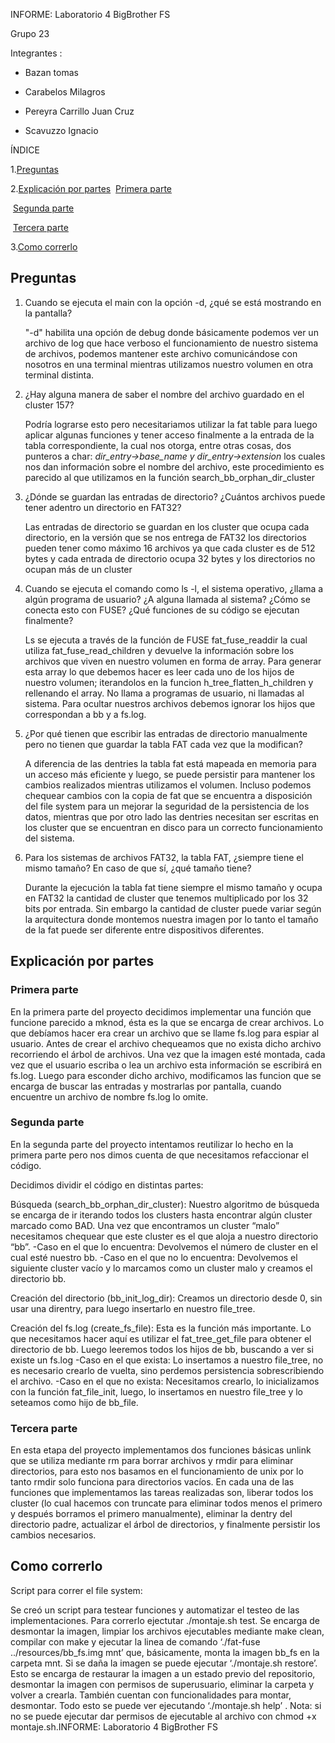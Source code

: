 ﻿
INFORME: Laboratorio 4 BigBrother FS

Grupo 23

Integrantes :

-   Bazan tomas
    
-   Carabelos Milagros
    
-   Pereyra Carrillo Juan Cruz
    
-   Scavuzzo Ignacio
    

  

ÍNDICE

1.[Preguntas](##preguntas)

2.[Explicación por partes](##Explicación-por-partes)
​	[Primera parte](###primera-parte)

​	[Segunda parte](###segunda-parte)

​	[Tercera parte](###tercera-parte)

3.[Como correrlo](##como-correrlo)

  

## Preguntas

1.  Cuando se ejecuta el main con la opción -d, ¿qué se está mostrando en la pantalla?

    "-d" habilita una opción de debug donde básicamente podemos ver un archivo de log que hace verboso el funcionamiento de nuestro sistema de archivos, podemos mantener este archivo comunicándose con nosotros en una terminal mientras utilizamos nuestro volumen en otra terminal distinta.

  

2.  ¿Hay alguna manera de saber el nombre del archivo guardado en el cluster 157?
    
    Podría lograrse esto pero necesitariamos utilizar la fat table para luego aplicar algunas funciones y tener acceso finalmente a la entrada de la tabla correspondiente, la cual nos otorga, entre otras cosas, dos punteros a char: *dir_entry->base_name y dir_entry->extension* los cuales nos dan información sobre el nombre del archivo, este procedimiento es parecido al que utilizamos en la función search_bb_orphan_dir_cluster

 


3.  ¿Dónde se guardan las entradas de directorio? ¿Cuántos archivos puede tener adentro un directorio en FAT32?  
    
    Las entradas de directorio se guardan en los cluster que ocupa cada directorio, en la versión que se nos entrega de FAT32 los directorios pueden tener como máximo 16 archivos ya que cada cluster es de 512 bytes y cada entrada de directorio ocupa 32 bytes y los directorios no ocupan más de un cluster
    

  

4.  Cuando se ejecuta el comando como ls -l, el sistema operativo, ¿llama a algún programa de usuario? ¿A alguna llamada al sistema? ¿Cómo se conecta esto con FUSE? ¿Qué funciones de su código se ejecutan finalmente?  
    
    Ls se ejecuta a través de la función de FUSE fat_fuse_readdir la cual utiliza fat_fuse_read_children y devuelve la información sobre los archivos que viven en nuestro volumen en forma de array. Para generar esta array lo que debemos hacer es leer cada uno de los hijos de nuestro volumen; iterandolos en la funcion h_tree_flatten_h_children y rellenando el array. No llama a programas de usuario, ni llamadas al sistema.
      Para ocultar nuestros archivos debemos ignorar los hijos que correspondan a bb y a fs.log.

  


5.  ¿Por qué tienen que escribir las entradas de directorio manualmente pero no tienen que guardar la tabla FAT cada vez que la modifican?
    

    A diferencia de las dentries la tabla fat está mapeada en memoria para un acceso más eficiente y luego, se puede persistir para mantener los cambios realizados mientras utilizamos el volumen. Incluso podemos chequear cambios con la copia de fat que se encuentra a disposición del file system para un mejorar la seguridad de la persistencia de los datos, mientras que por otro lado las dentries necesitan ser escritas en los cluster que se encuentran en disco para un correcto funcionamiento del sistema.


6.  Para los sistemas de archivos FAT32, la tabla FAT, ¿siempre tiene el mismo tamaño? En caso de que sí, ¿qué tamaño tiene?
    

    Durante la ejecución la tabla fat tiene siempre el mismo tamaño y ocupa en FAT32 la cantidad de cluster que tenemos multiplicado por los 32 bits por entrada. Sin embargo la cantidad de cluster puede variar según la arquitectura donde montemos nuestra imagen por lo tanto el tamaño de la fat puede ser diferente entre dispositivos diferentes.

  

## Explicación por partes

  

### Primera parte

En la primera parte del proyecto decidimos implementar una función que funcione parecido a mknod, ésta es la que se encarga de crear archivos. Lo que debíamos hacer era crear un archivo que se llame fs.log para espiar al usuario. Antes de crear el archivo chequeamos que no exista dicho archivo recorriendo el árbol de archivos. Una vez que la imagen esté montada, cada vez que el usuario escriba o lea un archivo esta información se escribirá en fs.log. Luego para esconder dicho archivo, modificamos las funcion que se encarga de buscar las entradas y mostrarlas por pantalla, cuando encuentre un archivo de nombre fs.log lo omite.  



  

### Segunda parte

En la segunda parte del proyecto intentamos reutilizar lo hecho en la primera parte pero nos dimos cuenta de que necesitamos refaccionar el código.

Decidimos dividir el código en distintas partes:  

Búsqueda (search_bb_orphan_dir_cluster): Nuestro algoritmo de búsqueda se encarga de ir iterando todos los clusters hasta encontrar algún cluster marcado como BAD. Una vez que encontramos un cluster “malo” necesitamos chequear que este cluster es el que aloja a nuestro directorio “bb”.
  -Caso en el que lo encuentra: Devolvemos el número de cluster en el cual esté nuestro bb.
  -Caso en el que no lo encuentra: Devolvemos el siguiente cluster vacío y lo marcamos como un cluster malo y creamos el directorio bb.

Creación del directorio (bb_init_log_dir): Creamos un directorio desde 0, sin usar una direntry, para luego insertarlo en nuestro file_tree.

Creación del fs.log (create_fs_file): Esta es la función más importante. Lo que necesitamos hacer aquí es utilizar el fat_tree_get_file para obtener el directorio de bb. Luego leeremos todos los hijos de bb, buscando a ver si existe un fs.log
  -Caso en el que exista: Lo insertamos a nuestro file_tree, no es necesario crearlo de vuelta, sino perdemos persistencia sobrescribiendo el archivo.
  -Caso en el que no exista: Necesitamos crearlo, lo inicializamos con la función fat_file_init, luego, lo insertamos en nuestro file_tree y lo seteamos como hijo de bb_file.

  
### Tercera parte


En esta etapa del proyecto implementamos dos funciones básicas unlink que se utiliza mediante rm para borrar archivos y rmdir para eliminar directorios, para esto nos basamos en el funcionamiento de unix por lo tanto rmdir solo funciona para directorios vacíos. En cada una de las funciones que implementamos las tareas realizadas son, liberar todos los cluster (lo cual hacemos con truncate para eliminar todos menos el primero y después borramos el primero manualmente), eliminar la dentry del directorio padre, actualizar el árbol de directorios, y finalmente persistir los cambios necesarios.

  

## Como correrlo

Script para correr el file system:

Se creó un script para testear funciones y automatizar el testeo de las implementaciones. Para correrlo ejectutar ./montaje.sh test. Se encarga de desmontar la imagen, limpiar los archivos ejecutables mediante make clean, compilar con make y ejecutar la linea de comando ‘./fat-fuse ../resources/bb_fs.img mnt’ que, básicamente, monta la imagen bb_fs en la carpeta mnt. Si se daña la imagen se puede ejecutar ‘./montaje.sh restore’. Esto se encarga de restaurar la imagen a un estado previo del repositorio, desmontar la imagen con permisos de superusuario, eliminar la carpeta y volver a crearla. También cuentan con funcionalidades para montar, desmontar. Todo esto se puede ver ejecutando ‘./montaje.sh help’ . Nota: si no se puede ejecutar dar permisos de ejecutable al archivo con chmod +x montaje.sh.INFORME: Laboratorio 4 BigBrother FS
